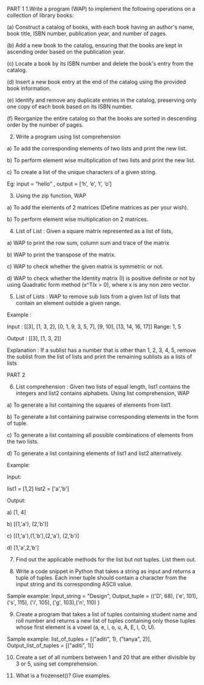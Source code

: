 PART 1
1.Write a program (WAP) to implement the following operations on a collection of library books:

(a) Construct a catalog of books, with each book having an author's name, book title, ISBN number, publication year, and number of pages.

(b) Add a new book to the catalog, ensuring that the books are kept in ascending order based on the publication year.

(c) Locate a book by its ISBN number and delete the book's entry from the catalog.

(d) Insert a new book entry at the end of the catalog using the provided book information.

(e) Identify and remove any duplicate entries in the catalog, preserving only one copy of each book based on its ISBN number.

(f) Reorganize the entire catalog so that the books are sorted in descending order by the number of pages.


2. Write a program using list comprehension

a) To add the corresponding elements of two lists and print the new list.

b) To perform element wise multiplication of two lists and print the new list.

c) To create a list of the unique characters of a given string. 

Eg: input = “hello” , output = [‘h’, ‘e’, ‘l’, ‘o’]


3. Using the zip function, WAP

a) To add the elements of 2 matrices (Define matrices as per your wish).

b) To perform element wise multiplication on 2 matrices.


 4. List of List : Given a square matrix represented as a list of lists, 

a) WAP to print the row sum, column sum and trace of the matrix 

b) WAP to print the transpose of the matrix.

c) WAP to check whether the given matrix is symmetric or not.

d) WAP to check whether the Identity matrix (I) is positive definite or not by using Quadratic form method (x^T*I*x > 0), where x is any non zero vector.

5.  List of Lists : WAP to remove sub lists from a given list of lists that contain an element outside a given range.

Example :

Input : [[3], [1, 3, 2], [0, 1, 9, 3, 5, 7], [9, 10], [13, 14, 16, 17]]  Range: 1, 5

Output : [[3], [1, 3, 2]]

Explanation : If a sublist has a number that is other than 1, 2, 3, 4, 5, remove the sublist from the list of lists and print the remaining sublists as a lists of lists

PART 2

6. List comprehension  : Given two lists of equal length, list1 contains the integers and list2 contains alphabets. Using list comprehension, WAP

a) To generate a list containing the squares of elements from list1.

b) To generate a list containing pairwise corresponding elements in the form of tuple.

c) To generate a list containing all possible combinations of elements from the two lists.

d) To generate a list containing elements of list1 and list2 alternatively.

Example:

Input:

list1 = [1,2]   list2 = ['a','b']

Output:

a) [1, 4]

b) [(1,'a'), (2,'b')]

c) [(1,'a'),(1,'b'),(2,'a'), (2,'b')]

d) [1,'a',2,'b']

7. Find out the applicable methods for the list but not tuples. List them out.

8. Write a code snippet in Python that takes a string as input and returns a tuple of tuples. Each inner tuple should contain a character from the input string and its corresponding ASCII value.

Sample example: Input_string = "Design",  Output_tuple = (('D', 68), ('e', 101), ('s', 115), ('i', 105), ('g', 103),('n', 110) )

9. Create a program that takes a list of tuples containing student name and roll number and returns a new list of tuples containing only those tuples whose first element is a vowel (a, e, i, o, u, A, E, I, O, U).

Sample example: list_of_tuples = [("aditi", 1), ("tanya", 2)], Output_list_of_tuples = [("aditi", 1)]

10.  Create a set of all numbers between 1 and 20 that are either divisible by 3 or 5, using set comprehension.

11. What is a frozenset()? Give examples.

